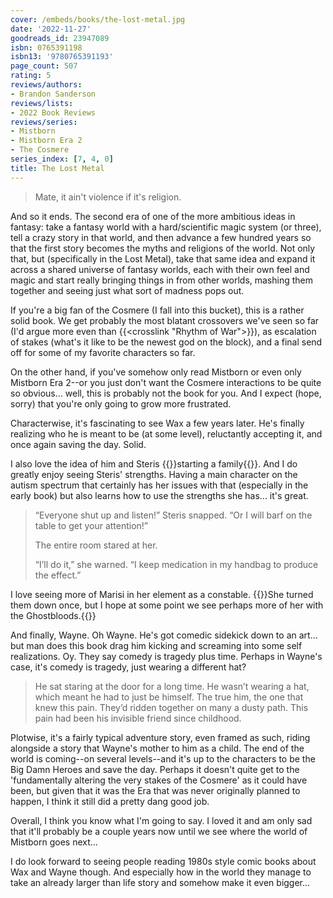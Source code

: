 ```yaml
---
cover: /embeds/books/the-lost-metal.jpg
date: '2022-11-27'
goodreads_id: 23947089
isbn: 0765391198
isbn13: '9780765391193'
page_count: 507
rating: 5
reviews/authors:
- Brandon Sanderson
reviews/lists:
- 2022 Book Reviews
reviews/series:
- Mistborn
- Mistborn Era 2
- The Cosmere
series_index: [7, 4, 0]
title: The Lost Metal
---
```

> Mate, it ain't violence if it's religion.

And so it ends. The second era of one of the more ambitious ideas in fantasy: take a fantasy world with a hard/scientific magic system (or three), tell a crazy story in that world, and then advance a few hundred years so that the first story becomes the myths and religions of the world. Not only that, but (specifically in the Lost Metal), take that same idea and expand it across a shared universe of fantasy worlds, each with their own feel and magic and start really bringing things in from other worlds, mashing them together and seeing just what sort of madness pops out. 

<!--more-->

If you're a big fan of the Cosmere (I fall into this bucket), this is a rather solid book. We get probably the most blatant crossovers we've seen so far (I'd argue more even than {{<crosslink "Rhythm of War">}}), as escalation of stakes (what's it like to be the newest god on the block), and a final send off for some of my favorite characters so far. 

On the other hand, if you've somehow only read Mistborn or even only Mistborn Era 2--or you just don't want the Cosmere interactions to be quite so obvious... well, this is probably not the book for you. And I expect (hope, sorry) that you're only going to grow more frustrated. 

Characterwise, it's fascinating to see Wax a few years later. He's finally realizing who he is meant to be (at some level), reluctantly accepting it, and once again saving the day. Solid. 

I also love the idea of him and Steris {{<spoiler>}}starting a family{{</spoiler>}}. And I do greatly enjoy seeing Steris' strengths. Having a main character on the autism spectrum that certainly has her issues with that (especially in the early book) but also learns how to use the strengths she has... it's great. 

> “Everyone shut up and listen!” Steris snapped. “Or I will barf on the table to get your attention!” 
> 
> The entire room stared at her. 
> 
> “I’ll do it,” she warned. “I keep medication in my handbag to produce the effect.”

I love seeing more of Marisi in her element as a constable. {{<spoiler>}}She turned them down once, but I hope at some point we see perhaps more of her with the Ghostbloods.{{</spoiler>}}

And finally, Wayne. Oh Wayne. He's got comedic sidekick down to an art... but man does this book drag him kicking and screaming into some self realizations. Oy. They say comedy is tragedy plus time. Perhaps in Wayne's case, it's comedy is tragedy, just wearing a different hat? 

> He sat staring at the door for a long time. He wasn’t wearing a hat, which meant he had to just be himself. The true him, the one that knew this pain. They’d ridden together on many a dusty path. This pain had been his invisible friend since childhood.

Plotwise, it's a fairly typical adventure story, even framed as such, riding alongside a story that Wayne's mother to him as a child. The end of the world is coming--on several levels--and it's up to the characters to be the Big Damn Heroes and save the day. Perhaps it doesn't quite get to the 'fundamentally altering the very stakes of the Cosmere' as it could have been, but given that it was the Era that was never originally planned to happen, I think it still did a pretty dang good job. 

Overall, I think you know what I'm going to say. I loved it and am only sad that it'll probably be a couple years now until we see where the world of Mistborn goes next... 

I do look forward to seeing people reading 1980s style comic books about Wax and Wayne though. And especially how in the world they manage to take an already larger than life story and somehow make it even bigger...